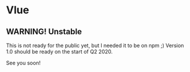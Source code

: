 # Vlue

## WARNING! Unstable
This is not ready for the public yet, but I needed it to be on npm ;)
Version 1.0 should be ready on the start of Q2 2020.

See you soon!
